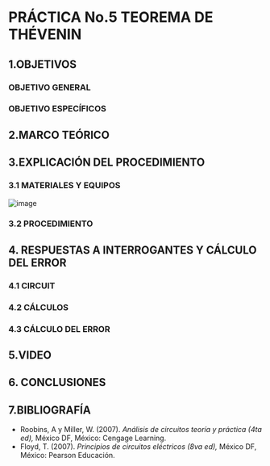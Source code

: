 # PRÁCTICA No.5 TEOREMA DE THÉVENIN
## 1.OBJETIVOS
### OBJETIVO GENERAL
### OBJETIVO ESPECÍFICOS
## 2.MARCO TEÓRICO
## 3.EXPLICACIÓN DEL PROCEDIMIENTO
### 3.1 MATERIALES Y EQUIPOS

![image](https://user-images.githubusercontent.com/84431598/126701603-5d1365da-5e5c-44b4-92c9-82e1166eff6c.png)

### 3.2 PROCEDIMIENTO
## 4. RESPUESTAS A INTERROGANTES Y  CÁLCULO DEL ERROR
### 4.1 CIRCUIT
### 4.2 CÁLCULOS
### 4.3 CÁLCULO DEL ERROR
## 5.VIDEO
## 6. CONCLUSIONES
## 7.BIBLIOGRAFÍA
-  Roobins, A y Miller, W. (2007). *Análisis de circuitos teoría y práctica (4ta ed),* México DF, México: Cengage Learning.
-  Floyd, T. (2007). *Principios de circuitos eléctricos (8va ed),* México DF, México: Pearson Educación.
